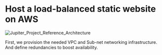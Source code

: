 # Host a load-balanced static website on AWS 

![Jupiter_Project_Reference_Architecture](https://user-images.githubusercontent.com/53473761/226775379-935246b7-eb97-4500-908d-6d241350d6d7.jpg)

First, we provision the needed VPC and Sub-net networking infrastructure. And define redundancies to boost availability. 
